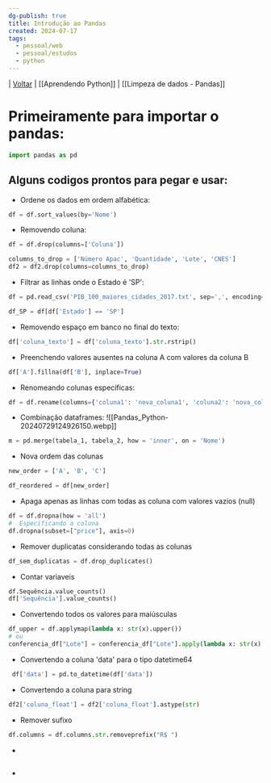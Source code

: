 ```yaml
---
dg-publish: true
title: Introdução ao Pandas
created: 2024-07-17
tags:
  - pessoal/web
  - pessoal/estudos
  - python
---
```

| [Voltar](index) | [[Aprendendo Python]] | [[Limpeza de dados - Pandas]]
# Primeiramente para importar o pandas:
```python
import pandas as pd
```
## Alguns codigos prontos para pegar e usar:
- Ordene os dados em ordem alfabética:
```python
df = df.sort_values(by='Nome')
```
- Removendo coluna:
```python
df = df.drop(columns=['Coluna'])

columns_to_drop = ['Número Apac', 'Quantidade', 'Lote', 'CNES']
df2 = df2.drop(columns=columns_to_drop)
```
- Filtrar as linhas onde o Estado é 'SP':
```python
df = pd.read_csv('PIB_100_maiores_cidades_2017.txt', sep=',', encoding='latin-1')

df_SP = df[df['Estado'] == 'SP']
```
- Removendo espaço em banco no final do texto:
```python
df['coluna_texto'] = df['coluna_texto'].str.rstrip()
```
- Preenchendo valores ausentes na coluna A com valores da coluna B 
```python
df['A'].fillna(df['B'], inplace=True)
```
- Renomeando colunas específicas:
```python
df = df.rename(columns={'coluna1': 'nova_coluna1', 'coluna2': 'nova_coluna2'})
```
- Combinação dataframes:
![[Pandas_Python-20240729124926150.webp]]
```python
m = pd.merge(tabela_1, tabela_2, how = 'inner', on = 'Nome')
```
- Nova ordem das colunas 
```python
new_order = ['A', 'B', 'C'] 

df_reordered = df[new_order]
```
- Apaga apenas as linhas com todas as coluna com valores vazios (null)
```python
df = df.dropna(how = 'all')
#  Especificando a coluna
df.dropna(subset=["price"], axis=0)
```
- Remover duplicatas considerando todas as colunas 
```python
df_sem_duplicatas = df.drop_duplicates()
```
- Contar variaveis
```python
df.Sequência.value_counts()
df['Sequência'].value_counts()
```
- Convertendo todos os valores para maiúsculas 
```python
df_upper = df.applymap(lambda x: str(x).upper())
# ou
conferencia_df["Lote"] = conferencia_df["Lote"].apply(lambda x: str(x).upper())
```
- Convertendo a coluna 'data' para o tipo datetime64
```python
 df['data'] = pd.to_datetime(df['data'])
```
- Convertendo a coluna para string
```python
df2['coluna_float'] = df2['coluna_float'].astype(str)
```
- Remover sufixo
```python
df.columns = df.columns.str.removeprefix("R$ ")
```
- 
```python

```
- 
```python

```

